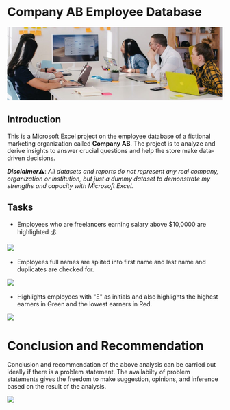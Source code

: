 # Company AB Employee Database

![](CompanyAB.jpg)

## Introduction

This is a Microsoft Excel project on the employee database of a fictional marketing organization called **Company AB**. The project is to analyze and derive insights to answer crucial questions and help the store make data-driven decisions.

**_Disclaimer_**⚠️: _All datasets and reports do not represent any real company, organization or institution, but just a dummy dataset to demonstrate my strengths and capacity with Microsoft Excel._

## Tasks

- Employees who are freelancers earning salary above $10,0000 are highlighted 💰.

![](Data1.jpg)

- Employees full names are splited into first name and last name and duplicates are checked for.

![](Data2.jpg)

- Highlights employees with "E" as initials and also highlights the highest earners in Green and the lowest earners in Red.

![](Data3.jpg)

# Conclusion and Recommendation

Conclusion and recommendation of the above analysis can be carried out ideally if there is a problem statement. The availabilty of problem statements gives the freedom to make suggestion, opinions, and inference based on the result of the analysis.

![](thank_you)


